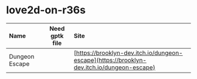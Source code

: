 # love2d-on-r36s

| Name           | Need gptk file | Site |
| :------------- | :------------: | :--- |
| Dungeon Escape |                | [https://brooklyn-dev.itch.io/dungeon-escape](https://brooklyn-dev.itch.io/dungeon-escape) |
